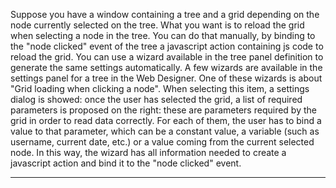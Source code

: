 Suppose you have a window containing a tree and a grid depending on the node currently selected on the tree. What you want is to reload the grid when selecting a node in the tree.
You can do that manually, by binding to the "node clicked" event of the tree a javascript action containing js code to reload the grid. You can use a wizard available in the tree panel definition to generate the same settings automatically.
A few wizards are available in the settings panel for a tree in the Web Designer. One of these wizards is about "Grid loading when clicking a node". When selecting this item, a settings dialog is showed: once the user has selected the grid, a list of required parameters is proposed on the right: these are parameters required by the grid in order to read data correctly.
For each of them, the user has to bind a value to that parameter, which can be a constant value, a variable (such as username, current date, etc.) or a value coming from the current selected node.
In this way, the wizard has all information needed to create a javascript action and bind it to the "node clicked" event.


                

---


